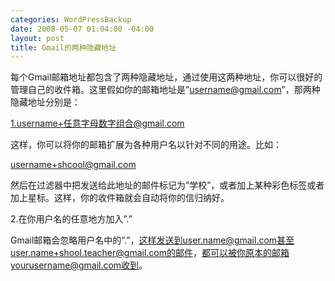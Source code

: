 ```yaml
--- 
categories: WordPressBackup
date: 2008-05-07 01:04:00 -04:00
layout: post
title: Gmail的两种隐藏地址
---
```

<div class="level1">

每个Gmail邮箱地址都包含了两种隐藏地址，通过使用这两种地址，你可以很好的管理自己的收件箱。这里假如你的邮箱地址是”username@gmail.com”，那两种隐藏地址分别是：

1.username+任意字母数字组合@gmail.com

这样，你可以将你的邮箱扩展为各种用户名以针对不同的用途。比如：

username+shcool@gmail.com

然后在过滤器中把发送给此地址的邮件标记为”学校”，或者加上某种彩色标签或者加上星标。这样，你的收件箱就会自动将你的信归纳好。

2.在你用户名的任意地方加入”.”

Gmail邮箱会忽略用户名中的”.”，这样发送到user.name@gmail.com甚至user.name+shool.teacher@gmail.com的邮件，都可以被你原本的邮箱yourusername@gmail.com收到。</div>
